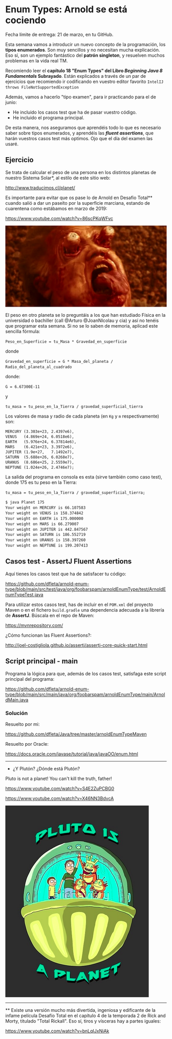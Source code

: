 Enum Types: Arnold se está cociendo
===================================

Fecha límite de entrega: 21 de marzo, en tu GitHub.

Esta semana vamos a introducir un nuevo concepto de la programación, los **tipos enumerados**. Son muy sencillos y no necesitan mucha explicación. Eso sí, son un ejemplo fantástico del **patrón singleton**, y resuelven muchos problemas en la vida real TM.

Recomiendo leer el **capítulo 18 "Enum Types" del Libro _Beginning Java 8 Fundamentals_ Subrayado**. Están explicados a través de un par de ejercicios que recomiendo ir codificando en vuestro editor favorito `IntelIJ throws FileNotSupportedException`

Además, vamos a hacerlo "tipo examen", para ir practicando para el de junio:
 - He incluido los casos test que ha de pasar vuestro código.
 - He incluido el programa principal.
  
De esta manera, nos aseguramos que aprendéis todo lo que es necesario saber sobre tipos enumerados, y aprendéis las **_fluent assertions_**, que harán vuestros casos test más optimos. Ojo que el día del examen las usaré.


## Ejercicio

Se trata de calcular el peso de una persona en los distintos planetas de nuestro Sistema Solar*, al estilo de este sitio web:

http://www.traducimos.cl/planet/

Es importante para evitar que os pase lo de Arnold en Desafio Total** cuando salió a dar un paseíto por la superficie marciana, estando de cuarentena como estábamos en marzo de 2019:

https://www.youtube.com/watch?v=86scPKqWFvc

![Arnold al punto de cocción](./src/main/resources/arnold_boiling_plate.png "Arnold se está cociendo")


El peso en otro planeta se lo preguntáis a los que han estudiado Física en la universidad o bachiller (call @Arturo @JoanNIcolau y cia) y así no tenéis que programar esta semana. Si no se lo saben de memoria, aplicad este sencilla fórmula:

`Peso_en_Superficie = tu_Masa * Gravedad_en_superficie`

donde 

`Gravedad_en_superficie = G * Masa_del_planeta / Radio_del_planeta_al_cuadrado`

donde: 

`G = 6.67300E-11`

y 

`tu_masa = tu_peso_en_la_Tierra / gravedad_superficial_tierra`

Los valores de masa y radio de cada planeta (en `Kg` y `m` respectivamente) son:
```
MERCURY (3.303e+23, 2.4397e6),     
VENUS   (4.869e+24, 6.0518e6),     
EARTH   (5.976e+24, 6.37814e6),     
MARS    (6.421e+23, 3.3972e6),     
JUPITER (1.9e+27,   7.1492e7),     
SATURN  (5.688e+26, 6.0268e7),     
URANUS  (8.686e+25, 2.5559e7),     
NEPTUNE (1.024e+26, 2.4746e7);      
```

La salida del programa en consola es esta (sirve también como caso test), donde 175 es tu peso en la Tierra:

`tu_masa = tu_peso_en_la_Tierra / gravedad_superficial_tierra;`

```sh
$ java Planet 175 
Your weight on MERCURY is 66.107583 
Your weight on VENUS is 158.374842 
Your weight on EARTH is 175.000000 
Your weight on MARS is 66.279007 
Your weight on JUPITER is 442.847567 
Your weight on SATURN is 186.552719 
Your weight on URANUS is 158.397260 
Your weight on NEPTUNE is 199.207413
```

## Casos test - AssertJ Fluent Assertions

Aquí tienes los casos test que ha de satisfacer tu código:

https://github.com/dfleta/arnold-enum-type/blob/main/src/test/java/org/foobarspam/arnoldEnumType/test/ArnoldEnumTypeTest.java 

Para utilizar estos casos test, has de incluir en el `POM.xml` del proyecto Maven o en el fichero `build.gradle` una dependencia adecuada a la librería de **AssertJ**. Búscala en el repo de Maven:

https://mvnrepository.com/

¿Cómo funcionan las Fluent Assertions?:

http://joel-costigliola.github.io/assertj/assertj-core-quick-start.html


## Script principal - main

Programa la lógica para que, además de los casos test, satisfaga este script principal del programa:

https://github.com/dfleta/arnold-enum-type/blob/main/src/main/java/org/foobarspam/arnoldEnumType/main/ArnoldMain.java

### Solución

Resuelto por mi:

https://github.com/dfleta/Java/tree/master/arnoldEnumTypeMaven

Resuelto por Oracle:

https://docs.oracle.com/javase/tutorial/java/javaOO/enum.html

------
* ¿Y Plutón? ¿Dónde está Plutón?  

Pluto is not a planet! You can't kill the truth, father!

https://www.youtube.com/watch?v=S4E2ZuPCBG0

https://www.youtube.com/watch?v=X46NN3BdvcA

![Pluto is a planet](./src/main/resources/pluto_is_a_planet.png "Pluto is a planet")

------
** Existe una versión mucho más divertida, ingeniosa y edificante de la infame película Desafío Total en el capítulo 4 de la temporada 2 de Rick and Morty, titulado "Total Rickall". Eso sí, tiros y vísceras hay a partes iguales:

https://www.youtube.com/watch?v=bnLqIJxNiAk